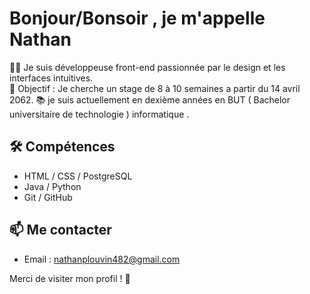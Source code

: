 # Bonjour/Bonsoir , je m'appelle Nathan 

👩‍💻 Je suis développeuse front-end passionnée par le design et les interfaces intuitives.  
🎯 Objectif : Je cherche un stage de 8 à 10 semaines a partir du 14 avril 2062.
📚 je suis actuellement en dexième années en BUT ( Bachelor universitaire de technologie ) informatique .

## 🛠️ Compétences
- HTML / CSS  /  PostgreSQL  
- Java / Python 
- Git / GitHub

## 📫 Me contacter
- Email : nathanplouvin482@gmail.com
  
Merci de visiter mon profil ! 🌟


